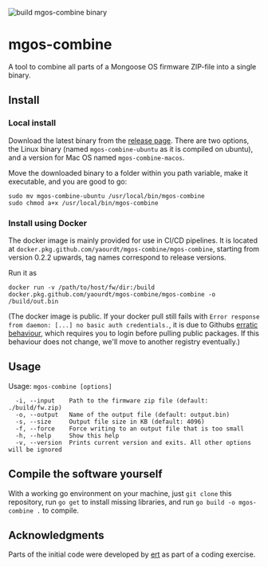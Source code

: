 ![build mgos-combine binary](https://github.com/yaourdt/mgos-combine/workflows/build%20mgos-combine%20binary/badge.svg)
# mgos-combine

A tool to combine all parts of a Mongoose OS firmware ZIP-file into a single binary.

## Install

### Local install

Download the latest binary from the [release page](https://github.com/yaourdt/mgos-combine/releases).
There are two options, the Linux binary (named `mgos-combine-ubuntu` as it is
compiled on ubuntu), and a version for Mac OS named `mgos-combine-macos`.

Move the downloaded binary to a folder within you path variable, make it
executable, and you are good to go:

```
sudo mv mgos-combine-ubuntu /usr/local/bin/mgos-combine
sudo chmod a+x /usr/local/bin/mgos-combine
```

### Install using Docker

The docker image is mainly provided for use in CI/CD pipelines. It is located at
`docker.pkg.github.com/yaourdt/mgos-combine/mgos-combine`, starting from version 0.2.2 upwards,
tag names correspond to release versions.

Run it as

```
docker run -v /path/to/host/fw/dir:/build docker.pkg.github.com/yaourdt/mgos-combine/mgos-combine -o /build/out.bin
```

(The docker image is public. If your docker pull still fails with `Error response from
daemon: [...] no basic auth credentials.`, it is due to Githubs [erratic behaviour](https://github.community/t/docker-pull-from-public-github-package-registry-fail-with-no-basic-auth-credentials-error/16358/61),
which requires you to login before pulling public packages. If this behaviour does not
change, we'll move to another registry eventually.)

## Usage

Usage: `mgos-combine [options]`

```
  -i, --input    Path to the firmware zip file (default: ./build/fw.zip)
  -o, --output   Name of the output file (default: output.bin)
  -s, --size     Output file size in KB (default: 4096)
  -f, --force    Force writing to an output file that is too small
  -h, --help     Show this help
  -v, --version  Prints current version and exits. All other options will be ignored
```

## Compile the software yourself

With a working go environment on your machine, just `git clone` this repository,
run `go get` to install missing libraries, and run `go build -o mgos-combine .`
to compile.

## Acknowledgments
Parts of the initial code were developed by [ert](https://github.com/ertugrul-sevgili)
as part of a coding exercise.
